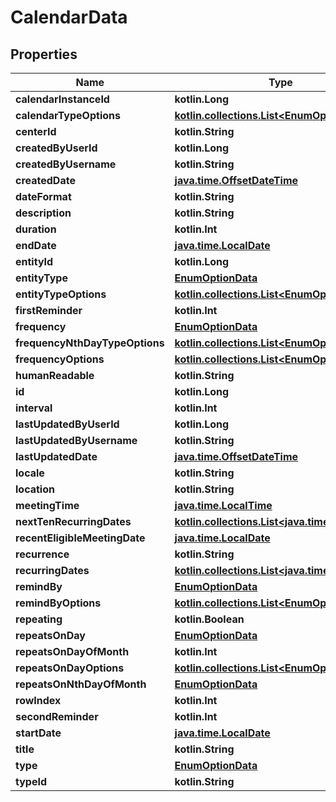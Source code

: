 
# CalendarData

## Properties
| Name | Type | Description | Notes |
| ------------ | ------------- | ------------- | ------------- |
| **calendarInstanceId** | **kotlin.Long** |  |  [optional] |
| **calendarTypeOptions** | [**kotlin.collections.List&lt;EnumOptionData&gt;**](EnumOptionData.md) |  |  [optional] |
| **centerId** | **kotlin.String** |  |  [optional] |
| **createdByUserId** | **kotlin.Long** |  |  [optional] |
| **createdByUsername** | **kotlin.String** |  |  [optional] |
| **createdDate** | [**java.time.OffsetDateTime**](java.time.OffsetDateTime.md) |  |  [optional] |
| **dateFormat** | **kotlin.String** |  |  [optional] |
| **description** | **kotlin.String** |  |  [optional] |
| **duration** | **kotlin.Int** |  |  [optional] |
| **endDate** | [**java.time.LocalDate**](java.time.LocalDate.md) |  |  [optional] |
| **entityId** | **kotlin.Long** |  |  [optional] |
| **entityType** | [**EnumOptionData**](EnumOptionData.md) |  |  [optional] |
| **entityTypeOptions** | [**kotlin.collections.List&lt;EnumOptionData&gt;**](EnumOptionData.md) |  |  [optional] |
| **firstReminder** | **kotlin.Int** |  |  [optional] |
| **frequency** | [**EnumOptionData**](EnumOptionData.md) |  |  [optional] |
| **frequencyNthDayTypeOptions** | [**kotlin.collections.List&lt;EnumOptionData&gt;**](EnumOptionData.md) |  |  [optional] |
| **frequencyOptions** | [**kotlin.collections.List&lt;EnumOptionData&gt;**](EnumOptionData.md) |  |  [optional] |
| **humanReadable** | **kotlin.String** |  |  [optional] |
| **id** | **kotlin.Long** |  |  [optional] |
| **interval** | **kotlin.Int** |  |  [optional] |
| **lastUpdatedByUserId** | **kotlin.Long** |  |  [optional] |
| **lastUpdatedByUsername** | **kotlin.String** |  |  [optional] |
| **lastUpdatedDate** | [**java.time.OffsetDateTime**](java.time.OffsetDateTime.md) |  |  [optional] |
| **locale** | **kotlin.String** |  |  [optional] |
| **location** | **kotlin.String** |  |  [optional] |
| **meetingTime** | [**java.time.LocalTime**](java.time.LocalTime.md) |  |  [optional] |
| **nextTenRecurringDates** | [**kotlin.collections.List&lt;java.time.LocalDate&gt;**](java.time.LocalDate.md) |  |  [optional] |
| **recentEligibleMeetingDate** | [**java.time.LocalDate**](java.time.LocalDate.md) |  |  [optional] |
| **recurrence** | **kotlin.String** |  |  [optional] |
| **recurringDates** | [**kotlin.collections.List&lt;java.time.LocalDate&gt;**](java.time.LocalDate.md) |  |  [optional] |
| **remindBy** | [**EnumOptionData**](EnumOptionData.md) |  |  [optional] |
| **remindByOptions** | [**kotlin.collections.List&lt;EnumOptionData&gt;**](EnumOptionData.md) |  |  [optional] |
| **repeating** | **kotlin.Boolean** |  |  [optional] |
| **repeatsOnDay** | [**EnumOptionData**](EnumOptionData.md) |  |  [optional] |
| **repeatsOnDayOfMonth** | **kotlin.Int** |  |  [optional] |
| **repeatsOnDayOptions** | [**kotlin.collections.List&lt;EnumOptionData&gt;**](EnumOptionData.md) |  |  [optional] |
| **repeatsOnNthDayOfMonth** | [**EnumOptionData**](EnumOptionData.md) |  |  [optional] |
| **rowIndex** | **kotlin.Int** |  |  [optional] |
| **secondReminder** | **kotlin.Int** |  |  [optional] |
| **startDate** | [**java.time.LocalDate**](java.time.LocalDate.md) |  |  [optional] |
| **title** | **kotlin.String** |  |  [optional] |
| **type** | [**EnumOptionData**](EnumOptionData.md) |  |  [optional] |
| **typeId** | **kotlin.String** |  |  [optional] |



